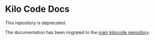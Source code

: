 # Kilo Code Docs

This repository is deprecated.

The documentation has been migrated to the [main kilocode repository](https://github.com/Kilo-Org/kilocode/tree/main/apps/kilocode-docs).
